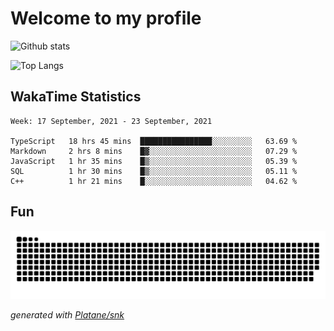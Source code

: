 # Welcome to my profile

![Github stats](https://github-readme-stats.vercel.app/api?username=xinthose&show_icons=true&theme=radical&count_private=true)

![Top Langs](https://github-readme-stats.vercel.app/api/top-langs/?username=xinthose)

## WakaTime Statistics
<!--START_SECTION:waka-->
```text
Week: 17 September, 2021 - 23 September, 2021

TypeScript   18 hrs 45 mins  ████████████████░░░░░░░░░   63.69 % 
Markdown     2 hrs 8 mins    █▓░░░░░░░░░░░░░░░░░░░░░░░   07.29 % 
JavaScript   1 hr 35 mins    █▒░░░░░░░░░░░░░░░░░░░░░░░   05.39 % 
SQL          1 hr 30 mins    █▒░░░░░░░░░░░░░░░░░░░░░░░   05.11 % 
C++          1 hr 21 mins    █░░░░░░░░░░░░░░░░░░░░░░░░   04.62 % 
```
<!--END_SECTION:waka-->

## Fun
![github contribution grid snake animation](https://raw.githubusercontent.com/xinthose/xinthose/output/github-contribution-grid-snake.svg)

_generated with [Platane/snk](https://github.com/Platane/snk)_
